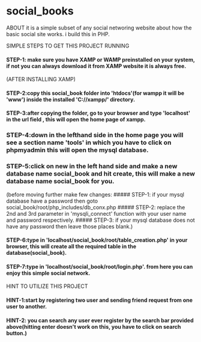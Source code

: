# social_books
ABOUT
it is a simple subset of any social networing website about how the basic social site works.
i build this in PHP.

 SIMPLE STEPS TO GET THIS PROJECT RUNNING
#### STEP-1: make sure you have XAMP or WAMP preinstalled on your system, if not you can always download it from XAMP website it is always free.
(AFTER INSTALLING XAMP)
#### STEP-2:copy this social_book folder into 'htdocs'(for wampp it will be 'www') inside the installed 'C://xampp/' directory.
#### STEP-3:after copying the folder, go to your browser and type 'localhost' in the url field , this will open the home page of xampp.
### STEP-4:down in the lefthand side in the home page you will see a section name 'tools' in which you have to click on phpmyadmin this will open the mysql database.
### STEP-5:click on new in the left hand side and make a new database name social_book and hit create, this will make a new database name social_book for you.
(before moving further make few changes: 
    ##### STEP-1: if your mysql database have a password then goto social_book/root/php_includes/db_conx.php 
    ##### STEP-2: replace the 2nd and 3rd parameter in 'mysqli_connect' function with your user name and password respectively.
    ##### STEP-3: if your mysql database does not have any password then leave those places blank.)
#### STEP-6:type in 'localhost/social_book/root/table_creation.php' in your browser, this will create all the required table in the database(social_book).
#### STEP-7:type in 'localhost/social_book/root/login.php'. from here you can enjoy this simple social network.
HINT TO UTILIZE THIS PROJECT
#### HINT-1:start by registering two user and sending friend request from one user to another.
#### HINT-2: you can search any user ever register by the search bar provided above(hitting enter doesn't work on this, you have to click on search button.)
 
